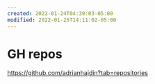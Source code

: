 ```yaml
---
created: 2022-01-24T04:39:03-05:00
modified: 2022-01-25T14:11:02-05:00
---
```


# GH repos

https://github.com/adrianhajdin?tab=repositories
